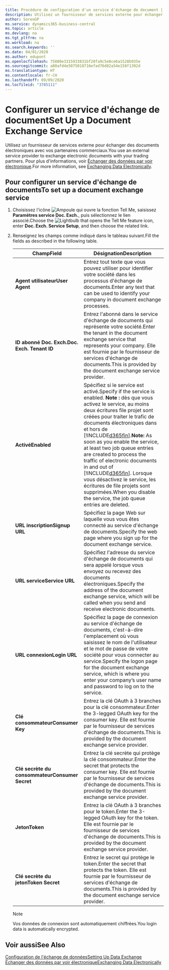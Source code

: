 ```yaml
---
title: Procédure de configuration d'un service d'échange de document | Microsoft Docs
description: Utilisez un fournisseur de services externe pour échanger des documents électroniques avec vos partenaires commerciaux.
author: SorenGP
ms.service: dynamics365-business-central
ms.topic: article
ms.devlang: na
ms.tgt_pltfrm: na
ms.workload: na
ms.search.keywords: ''
ms.date: 04/01/2020
ms.author: edupont
ms.openlocfilehash: 75880e3315933831bf20fa9c5e8ce6a1528b935e
ms.sourcegitcommit: a80afd4e5075018716efad76d82a54e158f1392d
ms.translationtype: HT
ms.contentlocale: fr-CH
ms.lasthandoff: 09/09/2020
ms.locfileid: "3785111"
---
```

# <a name="set-up-a-document-exchange-service"></a><span data-ttu-id="5f57b-103">Configurer un service d'échange de document</span><span class="sxs-lookup"><span data-stu-id="5f57b-103">Set Up a Document Exchange Service</span></span>
<span data-ttu-id="5f57b-104">Utilisez un fournisseur de services externe pour échanger des documents électroniques avec vos partenaires commerciaux.</span><span class="sxs-lookup"><span data-stu-id="5f57b-104">You use an external service provider to exchange electronic documents with your trading partners.</span></span> <span data-ttu-id="5f57b-105">Pour plus d'informations, voir [Échanger des données par voir électronique](across-data-exchange.md).</span><span class="sxs-lookup"><span data-stu-id="5f57b-105">For more information, see [Exchanging Data Electronically](across-data-exchange.md).</span></span>  

## <a name="to-set-up-a-document-exchange-service"></a><span data-ttu-id="5f57b-106">Pour configurer un service d'échange de documents</span><span class="sxs-lookup"><span data-stu-id="5f57b-106">To set up a document exchange service</span></span>  
1. <span data-ttu-id="5f57b-107">Choisissez l'icône ![Ampoule qui ouvre la fonction Tell Me](media/ui-search/search_small.png "Dites-moi ce que vous voulez faire"), saisissez **Paramètres service Doc. Exch.**, puis sélectionnez le lien associé.</span><span class="sxs-lookup"><span data-stu-id="5f57b-107">Choose the ![Lightbulb that opens the Tell Me feature](media/ui-search/search_small.png "Tell me what you want to do") icon, enter **Doc. Exch. Service Setup**, and then choose the related link.</span></span>  
2. <span data-ttu-id="5f57b-108">Renseignez les champs comme indiqué dans le tableau suivant.</span><span class="sxs-lookup"><span data-stu-id="5f57b-108">Fill the fields as described in the following table.</span></span>  

    |<span data-ttu-id="5f57b-109">Champ</span><span class="sxs-lookup"><span data-stu-id="5f57b-109">Field</span></span>|<span data-ttu-id="5f57b-110">Désignation</span><span class="sxs-lookup"><span data-stu-id="5f57b-110">Description</span></span>|  
    |---------------------------------|---------------------------------------|  
    |<span data-ttu-id="5f57b-111">**Agent utilisateur**</span><span class="sxs-lookup"><span data-stu-id="5f57b-111">**User Agent**</span></span>|<span data-ttu-id="5f57b-112">Entrez tout texte que vous pouvez utiliser pour identifier votre société dans les processus d'échange de documents.</span><span class="sxs-lookup"><span data-stu-id="5f57b-112">Enter any text that can be used to identify your company in document exchange processes.</span></span>|  
    |<span data-ttu-id="5f57b-113">**ID abonné Doc. Exch.**</span><span class="sxs-lookup"><span data-stu-id="5f57b-113">**Doc. Exch. Tenant ID**</span></span>|<span data-ttu-id="5f57b-114">Entrez l'abonné dans le service d'échange de documents qui représente votre société.</span><span class="sxs-lookup"><span data-stu-id="5f57b-114">Enter the tenant in the document exchange service that represents your company.</span></span> <span data-ttu-id="5f57b-115">Elle est fournie par le fournisseur de services d'échange de documents.</span><span class="sxs-lookup"><span data-stu-id="5f57b-115">This is provided by the document exchange service provider.</span></span>|  
    |<span data-ttu-id="5f57b-116">**Activé**</span><span class="sxs-lookup"><span data-stu-id="5f57b-116">**Enabled**</span></span>|<span data-ttu-id="5f57b-117">Spécifiez si le service est activé.</span><span class="sxs-lookup"><span data-stu-id="5f57b-117">Specify if the service is enabled.</span></span> <span data-ttu-id="5f57b-118">**Note :** dès que vous activez le service, au moins deux écritures file projet sont créées pour traiter le trafic de documents électroniques dans et hors de [!INCLUDE[d365fin](includes/d365fin_md.md)].</span><span class="sxs-lookup"><span data-stu-id="5f57b-118">**Note:**  As soon as you enable the service, at least two job queue entries are created to process the traffic of electronic documents in and out of [!INCLUDE[d365fin](includes/d365fin_md.md)].</span></span> <span data-ttu-id="5f57b-119">Lorsque vous désactivez le service, les écritures de file projets sont supprimées.</span><span class="sxs-lookup"><span data-stu-id="5f57b-119">When you disable the service, the job queue entries are deleted.</span></span>|  
    |<span data-ttu-id="5f57b-120">**URL inscription**</span><span class="sxs-lookup"><span data-stu-id="5f57b-120">**Signup URL**</span></span>|<span data-ttu-id="5f57b-121">Spécifiez la page Web sur laquelle vous vous êtes connecté au service d'échange de documents.</span><span class="sxs-lookup"><span data-stu-id="5f57b-121">Specify the web page where you sign up for the document exchange service.</span></span>|  
    |<span data-ttu-id="5f57b-122">**URL service**</span><span class="sxs-lookup"><span data-stu-id="5f57b-122">**Service URL**</span></span>|<span data-ttu-id="5f57b-123">Spécifiez l'adresse du service d'échange de documents qui sera appelé lorsque vous envoyez ou recevez des documents électroniques.</span><span class="sxs-lookup"><span data-stu-id="5f57b-123">Specify the address of the document exchange service, which will be called when you send and receive electronic documents.</span></span>|  
    |<span data-ttu-id="5f57b-124">**URL connexion**</span><span class="sxs-lookup"><span data-stu-id="5f57b-124">**Login URL**</span></span>|<span data-ttu-id="5f57b-125">Spécifiez la page de connexion au service d'échange de documents, c'est-à-dire l'emplacement où vous saisissez le nom de l'utilisateur et le mot de passe de votre société pour vous connecter au service.</span><span class="sxs-lookup"><span data-stu-id="5f57b-125">Specify the logon page for the document exchange service, which is where you enter your company’s user name and password to log on to the service.</span></span>|  
    |<span data-ttu-id="5f57b-126">**Clé consommateur**</span><span class="sxs-lookup"><span data-stu-id="5f57b-126">**Consumer Key**</span></span>|<span data-ttu-id="5f57b-127">Entrez la clé OAuth à 3 branches pour la clé consommateur.</span><span class="sxs-lookup"><span data-stu-id="5f57b-127">Enter the 3-legged OAuth key for the consumer key.</span></span> <span data-ttu-id="5f57b-128">Elle est fournie par le fournisseur de services d'échange de documents.</span><span class="sxs-lookup"><span data-stu-id="5f57b-128">This is provided by the document exchange service provider.</span></span>|  
    |<span data-ttu-id="5f57b-129">**Clé secrète du consommateur**</span><span class="sxs-lookup"><span data-stu-id="5f57b-129">**Consumer Secret**</span></span>|<span data-ttu-id="5f57b-130">Entrez la clé secrète qui protège la clé consommateur.</span><span class="sxs-lookup"><span data-stu-id="5f57b-130">Enter the secret that protects the consumer key.</span></span> <span data-ttu-id="5f57b-131">Elle est fournie par le fournisseur de services d'échange de documents.</span><span class="sxs-lookup"><span data-stu-id="5f57b-131">This is provided by the document exchange service provider.</span></span>|  
    |<span data-ttu-id="5f57b-132">**Jeton**</span><span class="sxs-lookup"><span data-stu-id="5f57b-132">**Token**</span></span>|<span data-ttu-id="5f57b-133">Entrez la clé OAuth à 3 branches pour le token.</span><span class="sxs-lookup"><span data-stu-id="5f57b-133">Enter the 3-legged OAuth key for the token.</span></span> <span data-ttu-id="5f57b-134">Elle est fournie par le fournisseur de services d'échange de documents.</span><span class="sxs-lookup"><span data-stu-id="5f57b-134">This is provided by the document exchange service provider.</span></span>|  
    |<span data-ttu-id="5f57b-135">**Clé secrète du jeton**</span><span class="sxs-lookup"><span data-stu-id="5f57b-135">**Token Secret**</span></span>|<span data-ttu-id="5f57b-136">Entrez le secret qui protège le token.</span><span class="sxs-lookup"><span data-stu-id="5f57b-136">Enter the secret that protects the token.</span></span> <span data-ttu-id="5f57b-137">Elle est fournie par le fournisseur de services d'échange de documents.</span><span class="sxs-lookup"><span data-stu-id="5f57b-137">This is provided by the document exchange service provider.</span></span>|  

    > [!NOTE]  
    > <span data-ttu-id="5f57b-138">Vos données de connexion sont automatiquement chiffrées.</span><span class="sxs-lookup"><span data-stu-id="5f57b-138">You login data is automatically encrypted.</span></span>

## <a name="see-also"></a><span data-ttu-id="5f57b-139">Voir aussi</span><span class="sxs-lookup"><span data-stu-id="5f57b-139">See Also</span></span>  
[<span data-ttu-id="5f57b-140">Configuration de l'échange de données</span><span class="sxs-lookup"><span data-stu-id="5f57b-140">Setting Up Data Exchange</span></span>](across-set-up-data-exchange.md)  
[<span data-ttu-id="5f57b-141">Échanger des données par voir électronique</span><span class="sxs-lookup"><span data-stu-id="5f57b-141">Exchanging Data Electronically</span></span>](across-data-exchange.md)
